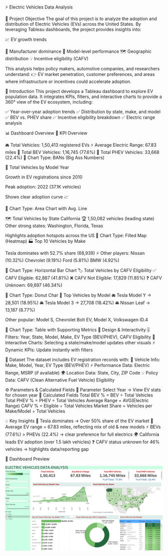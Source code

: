 ⚡ Electric Vehicles Data Analysis


🎯 Project Objective
The goal of this project is to analyze the adoption and distribution of Electric Vehicles (EVs) across the United States.
By leveraging Tableau dashboards, the project provides insights into:






📈 EV growth trends

🚗 Manufacturer dominance
🔎 Model-level performance
🗺️ Geographic distribution
💡 Incentive eligibility (CAFV)

This analysis helps policy makers, automotive companies, and researchers understand:
👉 EV market penetration, customer preferences, and areas where infrastructure or incentives could accelerate adoption.

📌 Introduction
This project develops a Tableau dashboard to explore EV population data.
It integrates KPIs, filters, and interactive charts to provide a 360° view of the EV ecosystem, including:

✅ Year-over-year adoption trends
✅ Distribution by state, make, and model
✅ BEV vs. PHEV share
✅ Incentive eligibility breakdown
✅ Electric range analysis

📊 Dashboard Overview
🔑 KPI Overview

🚘 Total Vehicles: 1,50,413 registered EVs
⚡ Average Electric Range: 67.83 miles
🔋 Total BEV Vehicles: 1,16,745 (77.6%)
🔌 Total PHEV Vehicles: 33,668 (22.4%)
📍 Chart Type: BANs (Big Ass Numbers)

📅 Total Vehicles by Model Year

Growth in EV registrations since 2010

Peak adoption: 2022 (37.1K vehicles)

Shows clear adoption curve 📈

📍 Chart Type: Area Chart with Avg. Line

🗺️ Total Vehicles by State
California 🏆 1,50,082 vehicles (leading state)
Other strong states: Washington, Florida, Texas

Highlights adoption hotspots across the US
📍 Chart Type: Filled Map (Heatmap)
🏭 Top 10 Vehicles by Make

Tesla dominates with 52.7% share (68,939) ⚡
Other players:
Nissan (10.32%)
Chevrolet (9.19%)
Ford (5.81%)
BMW (4.92%)

📍 Chart Type: Horizontal Bar Chart
🏷️ Total Vehicles by CAFV Eligibility
✅ CAFV Eligible: 62,887 (41.81%)
❌ CAFV Not Eligible: 17,829 (11.85%)
❓ CAFV Unknown: 69,697 (46.34%)

📍 Chart Type: Donut Char
🚙 Top Vehicles by Model
🚘 Tesla Model Y → 28,501 (18.95%)
🚘 Tesla Model 3 → 27,708 (18.42%)
🚘 Nissan Leaf → 13,187 (8.77%)

Other popular: Model S, Chevrolet Bolt EV, Model X, Volkswagen ID.4

📍 Chart Type: Table with Supporting Metrics
🎨 Design & Interactivity
🎚️ Filters: Year, State, Model, Make, EV Type (BEV/PHEV), CAFV Eligibility
🔄 Interactive Charts: Selecting a state/make/model updates other visuals
⚡ Dynamic KPIs: Update instantly with filters

📂 Dataset
The dataset includes EV registration records with:
🚗 Vehicle Info: Make, Model, Year, EV Type (BEV/PHEV)
⚡ Performance Data: Electric Range, MSRP (if available)
🌍 Location Data: State, City, ZIP Code
💡 Policy Data: CAFV (Clean Alternative Fuel Vehicle) Eligibility

⚙️ Parameters & Calculated Fields
🔧 Parameter
Select Year → View EV stats for chosen year
📐 Calculated Fields
Total BEV % = BEV ÷ Total Vehicles
Total PHEV % = PHEV ÷ Total Vehicles
Average Range = AVG(Electric Range)
CAFV % = Eligible ÷ Total Vehicles
Market Share = Vehicles per Make/Model ÷ Total Vehicles

💡 Key Insights
🚀 Tesla dominates → Over 50% share of the EV market
🔋 Average EV range = 67.83 miles, reflecting mix of old & new models
⚡ BEVs (77.6%) > PHEVs (22.4%) → clear preference for full electrics
🌍 California leads EV adoption (over 1.5 lakh vehicles)
❓ CAFV status unknown for 46% vehicles → highlights data/reporting gap

📸 Dashboard Preview


<img src="VISUALS/Screenshot 2025-08-17 201504.png" alt="EV Dashboard" width="700">

